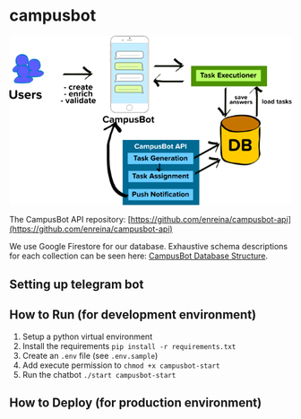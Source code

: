 # campusbot

![Overall System Design](overall-system-design.png)

The CampusBot API repository: [https://github.com/enreina/campusbot-api](https://github.com/enreina/campusbot-api)

We use Google Firestore for our database. Exhaustive schema descriptions for each collection can be seen here: [CampusBot Database Structure](https://docs.google.com/document/d/13jITw5RtkcE60GvN-HtvoUBkVkW_MdHu_eqWAu7p5w4/edit?usp=sharing).

## Setting up telegram bot

## How to Run (for development environment)
1. Setup a python virtual environment
2. Install the requirements `pip install -r requirements.txt`
3. Create an `.env` file (see `.env.sample`)
4. Add execute permission to `chmod +x campusbot-start`
5. Run the chatbot `./start campusbot-start`

## How to Deploy (for production environment)
